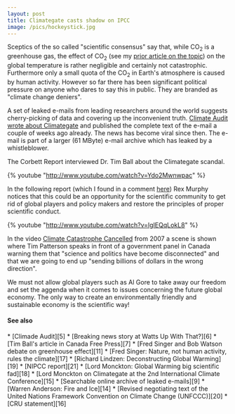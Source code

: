 ```yaml
---
layout: post
title: Climategate casts shadow on IPCC
image: /pics/hockeystick.jpg
---
```


Sceptics of the so called "scientific consensus" say that, while CO<sub>2</sub> is a greenhouse gas, the effect of CO<sub>2</sub> (see my <a href="al-gore-leaving-his-mark-on-sheffield.html">prior article on the topic</a>) on the global temperature is rather negligible and certainly not catastrophic. Furthermore only a small quota of the CO<sub>2</sub> in Earth's atmosphere is caused by human activity. However so far there has been significant political pressure on anyone who dares to say this in public. They are branded as "climate change deniers".

A set of leaked e-mails from leading researchers around the world suggests cherry-picking of data and covering up the inconvenient truth. [Climate Audit wrote about Climategate][1] and published the complete text of the e-mail a couple of weeks ago already. The news has become viral since then. The e-mail is part of a larger (61 MByte) e-mail archive which has leaked by a whistleblower.

The Corbett Report interviewed Dr. Tim Ball about the Climategate scandal.

{% youtube "http://www.youtube.com/watch?v=Ydo2Mwnwpac" %}

In the following report (which I found in a comment [here][2]) Rex Murphy notices that this could be an opportunity for the scientific community to get rid of global players and policy makers and restore the principles of proper scientific conduct.

{% youtube "http://www.youtube.com/watch?v=lgIEQqLokL8" %}

In the video [Climate Catastrophe Cancelled][4] from 2007 a scene is shown where Tim Patterson speaks in front of a government panel in Canada warning them that "science and politics have become disconnected" and that we are going to end up "sending billions of dollars in the wrong direction".

We must not allow global players such as Al Gore to take away our freedom and set the aggenda when it comes to issues concerning the future global economy. The only way to create an environmentally friendly and sustainable economy is the scientific way!

<h4>See also</h4>
* [Climade Audit][5]
* [Breaking news story at Watts Up With That?][6]
* [Tim Ball's article in Canada Free Press][7]
* [Fred Singer and Bob Watson debate on greenhouse effect][11]
* [Fred Singer: Nature, not human activity, rules the climate][17]
* [Richard Lindzen: Deconstructing Global Warming][19]
* [NIPCC report][21]
* [Lord Monckton: Global Warming big scientific fad][18]
* [Lord Monckton on Climategate at the 2nd International Climate Conference][15]
* [Searchable online archive of leaked e-mails][9]
* [Warren Anderson: Fire and Ice][14]
* [Revised negotiating text of the United Nations Framework Convention on Climate Change (UNFCCC)][20]
* [CRU statement][16]

[1]: http://www.climateaudit.org/?p=7810
[2]: http://camirror.wordpress.com/2009/12/05/jon-stewart-versus-gavin-schmidt-2/
[3]: http://news.bbc.co.uk/1/hi/uk/8397265.stm
[4]: http://www.youtube.com/watch?v=zwgruLoObWo
[5]: http://climateaudit.org/
[6]: http://wattsupwiththat.com/2009/11/19/breaking-news-story-hadley-cru-has-apparently-been-hacked-hundreds-of-files-released/
[7]: http://canadafreepress.com/index.php/article/17102
[8]: http://www.youtube.com/watch?v=tbPDc5aE-LU
[9]: http://www.eastangliaemails.com/
[11]: http://www.youtube.com/watch?v=8C88HvpmeMY
[12]: http://www.youtube.com/watch?v=rOdGf3IEsEs
[14]: http://businessandmedia.org/specialreports/2006/fireandice/fireandice.asp
[15]: http://vimeo.com/8023097
[16]: https://www.uea.ac.uk/mac/comm/media/press/2009/nov/CRUupdate
[17]: http://videolectures.net/kolokviji_singer_nnha/
[18]: http://www.youtube.com/watch?v=bKrw6ih8Gto
[19]: http://www.youtube.com/watch?v=VwM_B4-5gaE
[20]: http://unfccc.int/resource/docs/2009/awglca7/eng/inf02.pdf
[21]: http://www.nipccreport.org/
